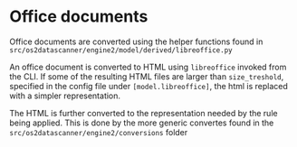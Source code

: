 # Office documents

Office documents are converted using the helper functions found in
`src/os2datascanner/engine2/model/derived/libreoffice.py`

An office document is converted to HTML using `libreoffice` invoked from the
CLI. If some of the resulting HTML files are larger than `size_treshold`,
specified in the config file under `[model.libreoffice]`, the html is replaced
with a simpler representation.

The HTML is further converted to the representation needed by the rule being
applied. This is done by the more generic convertes found in the
`src/os2datascanner/engine2/conversions` folder
